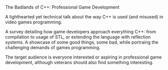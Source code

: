 The Badlands of C++: Professional Game Development

A lighthearted yet technical talk about the way C++ is used (and misused) in video games programming.

A survey detailing how game developers approach everything C++: from compilation to usage of STL, or extending the language with reflection systems. A showcase of some good things, some bad, while portraing the challenging demands of games programming.

The target audience is everyone interested or aspiring in professional game development, although veterans should also find something interesting.
